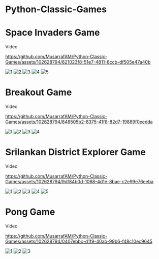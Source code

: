 # Python-Classic-Games

# Space Invaders Game
<p> Video </p>

https://github.com/MusarrafAM/Python-Classic-Games/assets/102628794/821023f8-51e7-4811-8ccb-df505e47a40b

![1](https://github.com/MusarrafAM/Python-Classic-Games/assets/102628794/f39f4da4-2bec-44e9-8da5-2d9ed6099da1)
![2](https://github.com/MusarrafAM/Python-Classic-Games/assets/102628794/be322207-bf60-4eb3-8b6a-50824bc16c6e)
![3](https://github.com/MusarrafAM/Python-Classic-Games/assets/102628794/04d5d6bb-5151-445e-bf0c-7f6124e2e366)
![4](https://github.com/MusarrafAM/Python-Classic-Games/assets/102628794/b435885d-17f2-492b-b4ac-2c9c5ef9013e)
![5](https://github.com/MusarrafAM/Python-Classic-Games/assets/102628794/12dd5d77-8c11-4cdc-9ac4-1ab3cf5146da)


# Breakout Game
<p> Video </p>

https://github.com/MusarrafAM/Python-Classic-Games/assets/102628794/848505b2-8375-41f8-82d7-19889f0eedda


![1](https://github.com/MusarrafAM/Python-Classic-Games/assets/102628794/340a153f-fde7-4c9b-910c-16addc2c75b6)
![2](https://github.com/MusarrafAM/Python-Classic-Games/assets/102628794/e875f622-5f69-47f9-9d5b-569be3c4aef3)
![3](https://github.com/MusarrafAM/Python-Classic-Games/assets/102628794/ad15409e-982b-41ee-a123-3defc56751f3)
![4](https://github.com/MusarrafAM/Python-Classic-Games/assets/102628794/ad8612d1-4d99-4313-92dc-4bb97384dfa8)


# Srilankan District Explorer Game
<p> Video </p>

https://github.com/MusarrafAM/Python-Classic-Games/assets/102628794/9df84b0d-1068-4d1e-8bae-c2e99e76eeba

![1](https://github.com/MusarrafAM/Python-Classic-Games/assets/102628794/6dba2bb6-0032-4d3b-a313-1f4a60f43a99)
![2](https://github.com/MusarrafAM/Python-Classic-Games/assets/102628794/b3768d0f-062e-4c7b-8804-80ae8e1bc4e4)
![3](https://github.com/MusarrafAM/Python-Classic-Games/assets/102628794/0a2b76a2-6ef4-4e93-b5c8-007edea0c2eb)
![4](https://github.com/MusarrafAM/Python-Classic-Games/assets/102628794/f7de6400-6b3e-4685-9cdc-9513f9afc0b9)
![5](https://github.com/MusarrafAM/Python-Classic-Games/assets/102628794/56a349cb-8ec2-4e58-8b67-e6faf6ee5614)


# Pong Game
<p> Video </p>

https://github.com/MusarrafAM/Python-Classic-Games/assets/102628794/0407ebbc-d1f9-40ab-99b6-f48c10ec9645

![1](https://github.com/MusarrafAM/Python-Classic-Games/assets/102628794/5aa636fc-17ca-4a0f-9db0-0afdf7d920a8)
![2](https://github.com/MusarrafAM/Python-Classic-Games/assets/102628794/3e3c008e-9c39-4679-9264-30ffa0077a7b)
![3](https://github.com/MusarrafAM/Python-Classic-Games/assets/102628794/2bbabfff-1402-4ba9-8aa7-00537bda937e)


